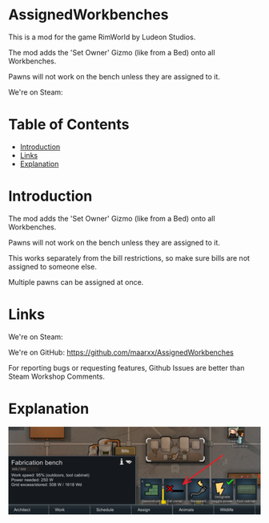 # AssignedWorkbenches

This is a mod for the game RimWorld by Ludeon Studios.

The mod adds the 'Set Owner' Gizmo (like from a Bed) onto all Workbenches.

Pawns will not work on the bench unless they are assigned to it.

We're on Steam: 

# Table of Contents

* [Introduction](#introduction)
* [Links](#links)
* [Explanation](#explanation)

# Introduction

The mod adds the 'Set Owner' Gizmo (like from a Bed) onto all Workbenches.

Pawns will not work on the bench unless they are assigned to it.

This works separately from the bill restrictions, so make sure bills are not assigned to someone else.

Multiple pawns can be assigned at once.

# Links

We're on Steam: 

We're on GitHub: https://github.com/maarxx/AssignedWorkbenches

For reporting bugs or requesting features, Github Issues are better than Steam Workshop Comments.

# Explanation

![Preview of Gizmo](./About/Preview.png)
